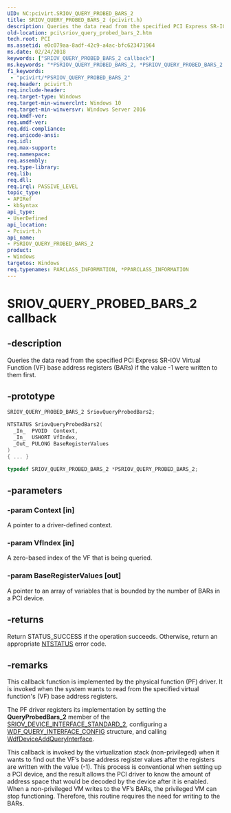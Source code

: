 ```yaml
---
UID: NC:pcivirt.SRIOV_QUERY_PROBED_BARS_2
title: SRIOV_QUERY_PROBED_BARS_2 (pcivirt.h)
description: Queries the data read from the specified PCI Express SR-IOV Virtual Function (VF) base address registers (BARs) if the value -1 were written to them first.
old-location: pci\sriov_query_probed_bars_2.htm
tech.root: PCI
ms.assetid: e0c079aa-8adf-42c9-a4ac-bfc623471964
ms.date: 02/24/2018
keywords: ["SRIOV_QUERY_PROBED_BARS_2 callback"]
ms.keywords: "*PSRIOV_QUERY_PROBED_BARS_2, *PSRIOV_QUERY_PROBED_BARS_2 callback function pointer [Buses], PCI.sriov_query_probed_bars_2, SRIOV_QUERY_PROBED_BARS_2, SriovQueryProbedBars2, SriovQueryProbedBars2 callback function [Buses], pcivirt/SriovQueryProbedBars2"
f1_keywords:
 - "pcivirt/*PSRIOV_QUERY_PROBED_BARS_2"
req.header: pcivirt.h
req.include-header:
req.target-type: Windows
req.target-min-winverclnt: Windows 10
req.target-min-winversvr: Windows Server 2016
req.kmdf-ver:
req.umdf-ver:
req.ddi-compliance:
req.unicode-ansi:
req.idl:
req.max-support:
req.namespace:
req.assembly:
req.type-library:
req.lib:
req.dll:
req.irql: PASSIVE_LEVEL
topic_type:
- APIRef
- kbSyntax
api_type:
- UserDefined
api_location:
- Pcivirt.h
api_name:
- PSRIOV_QUERY_PROBED_BARS_2
product:
- Windows
targetos: Windows
req.typenames: PARCLASS_INFORMATION, *PPARCLASS_INFORMATION
---
```


# SRIOV_QUERY_PROBED_BARS_2 callback


## -description



Queries the data read from
    the specified PCI Express SR-IOV Virtual Function (VF) base address registers (BARs) if the value -1 were written to them first.


## -prototype


```cpp
SRIOV_QUERY_PROBED_BARS_2 SriovQueryProbedBars2;

NTSTATUS SriovQueryProbedBars2(
  _In_  PVOID  Context,
  _In_  USHORT VfIndex,
  _Out_ PULONG BaseRegisterValues
)
{ ... }

typedef SRIOV_QUERY_PROBED_BARS_2 *PSRIOV_QUERY_PROBED_BARS_2;
```


## -parameters




### -param Context [in]

A pointer to a driver-defined context.




### -param VfIndex [in]

A zero-based index of the VF that is being queried.


### -param BaseRegisterValues [out]

A pointer to an array of variables that is bounded by the number of BARs in a PCI device.


## -returns




Return STATUS_SUCCESS if the operation succeeds. Otherwise, return an appropriate <a href="https://docs.microsoft.com/windows-hardware/drivers/kernel/ntstatus-values">NTSTATUS</a> error code.




## -remarks



This callback function is implemented by the physical function (PF) driver. It is invoked  when the system wants to read from
    the specified virtual function's (VF) base address registers.

The PF driver registers its implementation by setting the <b>QueryProbedBars_2</b> member of the <a href="https://docs.microsoft.com/windows-hardware/drivers/ddi/pcivirt/ns-pcivirt-_sriov_device_interface_standard_2">SRIOV_DEVICE_INTERFACE_STANDARD_2</a>, configuring a <a href="..\wdfqueryinterface\ns-wdfqueryinterface-_wdf_query_interface_config.md">WDF_QUERY_INTERFACE_CONFIG</a> structure, and calling <a href="..\wdfqueryinterface\nf-wdfqueryinterface-wdfdeviceaddqueryinterface.md">WdfDeviceAddQueryInterface</a>.

This callback is invoked by the virtualization stack (non-privileged) when it wants to find out the VF’s base address register values after the registers are written with the value (-1).  This process is conventional when setting up a PCI device, and the result allows the PCI driver to know the amount of address space that would be decoded by the device after it is enabled.  When a non-privileged VM writes to the VF’s BARs, the privileged VM can stop functioning. Therefore, this routine requires the need for writing to the BARs.



